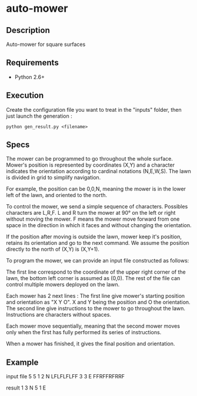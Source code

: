 # auto-mower

## Description
Auto-mower for square surfaces

## Requirements
* Python 2.6+

## Execution
Create the configuration file you want to treat in the "inputs" folder,
then just launch the generation :
```
python gen_result.py <filename>
```

## Specs
The mower can be programmed to go throughout the whole surface. Mower's position is
represented by coordinates (X,Y) and a character indicates the orientation
according to cardinal notations (N,E,W,S).
The lawn is divided in grid to simplify navigation.

For example, the position can be 0,0,N, meaning the mower is in the lower left of the lawn,
and oriented to the north.

To control the mower, we send a simple sequence of characters.
Possibles characters are L,R,F.
L and R turn the mower at 90° on the left or right without moving the mower.
F means the mower move forward from one space in the direction in which it faces and without
changing the orientation.

If the position after moving is outside the lawn, mower keep it's position,
retains its orientation and go to the next command.
We assume the position directly to the north of (X,Y) is (X,Y+1).

To program the mower, we can provide an input file constructed as follows:

The first line correspond to the coordinate of the upper right corner of the lawn,
the bottom left corner is assumed as (0,0).
The rest of the file can control multiple mowers deployed on the lawn.

Each mower has 2 next lines :
The first line give mower's starting position and orientation as "X Y O". X and Y being the
position and O the orientation.
The second line give instructions to the mower to go throughout the lawn. Instructions are
characters without spaces.

Each mower move sequentially, meaning that the second mower moves only when the first has
fully performed its series of instructions.

When a mower has finished, it gives the final position and orientation.

## Example
input file
5 5
1 2 N
LFLFLFLFF
3 3 E
FFRFFRFRRF

result
1 3 N
5 1 E
